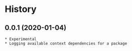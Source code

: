 # History

## 0.0.1 (2020-01-04)
	* Experimental
	* Logging available context dependencies for a package